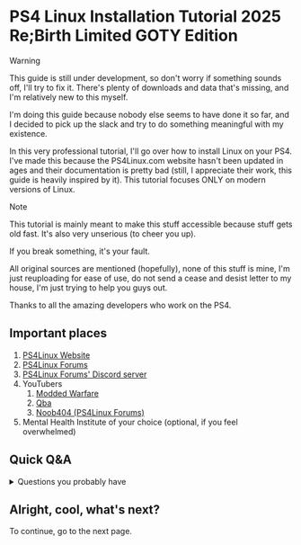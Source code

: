 # PS4 Linux Installation Tutorial 2025 Re;Birth Limited GOTY Edition

> [!WARNING]
> This guide is still under development, so don't worry if something sounds off, I'll try to fix it. There's plenty of downloads and data that's missing, and I'm relatively new to this myself.
> 
> I'm doing this guide because nobody else seems to have done it so far, and I decided to pick up the slack and try to do something meaningful with my existence.

In this very professional tutorial, I'll go over how to install Linux on your PS4. I've made this because the PS4Linux.com website hasn't been updated in ages and their documentation is pretty bad (still, I appreciate their work, this guide is heavily inspired by it). This tutorial focuses ONLY on modern versions of Linux.

> [!NOTE]
> This tutorial is mainly meant to make this stuff accessible because stuff gets old fast. It's also very unserious (to cheer you up).
> 
> If you break something, it's your fault.
> 
> All original sources are mentioned (hopefully), none of this stuff is mine, I'm just reuploading for ease of use, do not send a cease and desist letter to my house, I'm just trying to help you guys out.
> 
> Thanks to all the amazing developers who work on the PS4.

## Important places
1. [PS4Linux Website](ps4linux.com)
2. [PS4Linux Forums](ps4linux.com/forums/)
3. [PS4Linux Forums' Discord server](https://discord.com/invite/QtcPmzHVVm)
4. YouTubers
	1. [Modded Warfare](https://www.youtube.com/@MODDEDWARFARE)
	2. [Qba](https://www.youtube.com/channel/UCU-eXjZ7Ud0k2wC_14mqdOw)
	3. [Noob404 (PS4Linux Forums)](https://www.youtube.com/channel/UC9pY5BDCjDLOC4j-zkHPu8A)
5. Mental Health Institute of your choice (optional, if you feel overwhelmed)

## Quick Q&A
<details>
  <summary>Questions you probably have</summary>

### Oh my god! Linux? Eww!
- ???
### What? Installing? I knew it. You are just a ragebaiter who wants to ERASE my precious PS4's HDD! How dare you!
-  Erm actually... It doesn't. It creates a huge file that contains your whole installation (only for internal HDD installation). You can obviously still use your PS4 normally- also you need to boot to the "normal homescreen" aka OrbisOS to launch Linux.
- You can also use an external drive and it'll work wonders (DO NOT use a USB stick or HDD if you want to keep your sanity) and it won't take up space on your preciously dying hard drive :3
### This shit doesn't work. You're a liar!
- Honestly I wish I could help you out. If the tutorial doesn't work, try asking for help on the [PS4Linux forums](ps4linux.com/forums/) or their Discord server.
### How does it run?
- This is a good question. On an external SSD, it's really usable. Though the CPU is a huge limiting factor.
### Can I play my PC games on Linux?
- Of course. That's the whole point of doing this, no?
- Not all games will run though. Set your expectations low.
### But... How does it work?
- I have no idea. Judging by how the PS4 reacts, I'm assuming it gets tricked into going into sleep mode, and then resumes immediately which wakes up the console with it's OS erased from memory and only the Linux kernel loaded. This is just speculation though, because I like to spread misinformation on the internet and can't be bothered to do my homework. Oh, and I use arch btw (only on PS4).
### I have encountered issues and want to help out. Can I make an issue so the guide can be updated?
- Yes! Please do not gatekeep information!

</details>

## Alright, cool, what's next?
To continue, go to the next page.